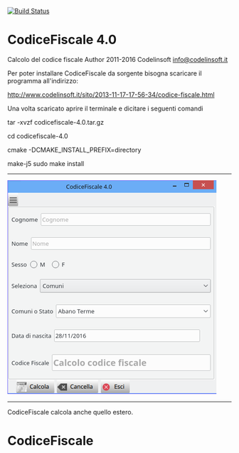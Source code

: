 [![Build Status](https://travis-ci.org/kratos83/CodiceFiscale.svg?branch=master)](https://travis-ci.org/kratos83/CodiceFiscale)

CodiceFiscale 4.0
=========

Calcolo del codice fiscale
Author 2011-2016 Codelinsoft <info@codelinsoft.it>

Per poter installare CodiceFiscale da sorgente bisogna 
scaricare il programma all'indirizzo:

http://www.codelinsoft.it/sito/2013-11-17-17-56-34/codice-fiscale.html

Una volta scaricato aprire il terminale e dicitare i seguenti comandi

tar -xvzf codicefiscale-4.0.tar.gz

cd codicefiscale-4.0

cmake -DCMAKE_INSTALL_PREFIX=directory

make-j5
sudo make install

------------------------------------------------------------------------
![ScreenShot](https://github.com/kratos83/CodiceFiscale/blob/master/codicefiscale.png)

------------------------------------------------------------------------
CodiceFiscale calcola anche quello estero.
# CodiceFiscale
